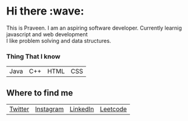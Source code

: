 <h1>Hi there :wave:</h1>

<p>This is Praveen. I am an aspiring software developer. Currently learnig javascript and web development <br>
  I like problem solving and data structures.
</p>

<h3>Thing That I know</h3>
<table>
<tr>
<td>Java</td>
<td>C++</td>
<td>HTML</td>
<td>CSS</td>
</tr>
</table>

<h2>Where to find me</h2>
<table>
<tr>
<td><a href="https://twitter.com/Praveenkesarwa6">Twitter</a></td>
<td><a href="https://www.instagram.com/praveenkesarwanii/">Instagram</a></td>
<td><a href="https://www.linkedin.com/in/praveen-kesarwani-22298a145/">LinkedIn</a></td>
<td><a href="https://leetcode.com/pk99411/">Leetcode</a></td>
</tr>
</table>